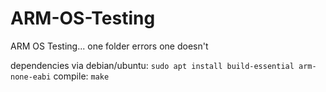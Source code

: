 # ARM-OS-Testing
ARM OS Testing... one folder errors one doesn't

dependencies via debian/ubuntu: `sudo apt install build-essential arm-none-eabi`
compile: `make`
